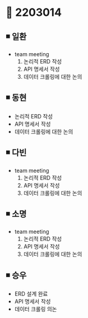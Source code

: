 # 📌 2203014

## ◾ 일환

- team meeting
  1. 논리적 ERD 작성
  2. API 명세서 작성
  3. 데이터 크롤링에 대한 논의

## ◾ 동현

- 논리적 ERD 작성
- API 명세서 작성
- 데이터 크롤링에 대한 논의

## ◾ 다빈

- team meeting
  1. 논리적 ERD 작성
  2. API 명세서 작성
  3. 데이터 크롤링에 대한 논의

## ◾ 소명

- team meeting
  1. 논리적 ERD 작성
  2. API 명세서 작성
  3. 데이터 크롤링에 대한 논의

## ◾ 승우

- ERD 설계 완료
- API 명세서 작성
- 데이터 크롤링 의논
